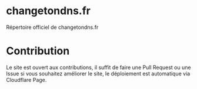 # changetondns.fr
Répertoire officiel de changetondns.fr

# Contribution
Le site est ouvert aux contributions, il suffit de faire une Pull Request ou une Issue si vous souhaitez améliorer le site, le déploiement est automatique via Cloudflare Page.
